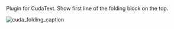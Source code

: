 Plugin for CudaText.
Show first line of the folding block on the top.

![cuda_folding_caption](https://user-images.githubusercontent.com/8765305/235341095-32c3aa31-8270-4471-8fd7-7e04656517e4.png)
